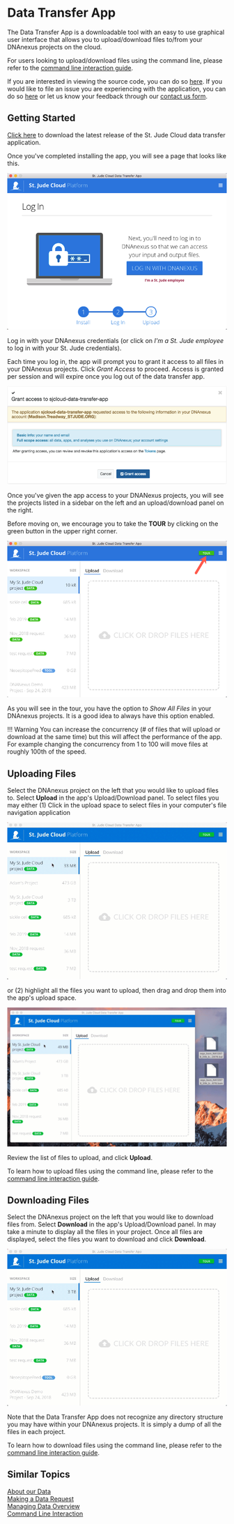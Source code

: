# Data Transfer App

The Data Transfer App is a downloadable tool with an easy to use graphical user interface that allows you to upload/download files to/from your DNAnexus projects on the cloud. 

For users looking to upload/download files using the command line, please refer to the [command line interaction guide](../analyzing-data/command-line.md).

If you are interested in viewing the source code, you can do so [here](https://github.com/stjude/sjcloud-data-transfer-app). If you
would like to file an issue you are experiencing with the application,
you can do so [here](https://github.com/stjude/sjcloud-data-transfer-app/issues) or let us know your feedback through our [contact us form](https://stjude.cloud/contact).

## Getting Started
[Click here](https://dta.stjude.cloud) to download the latest release of the
St. Jude Cloud data transfer application. 

Once you've completed installing the app, you will see a page that looks like this. 

![](../../../images/guides/data/dta-1.png)

Log in with your DNAnexus credentials (or click on *I'm a St. Jude employee* to log in with your St. Jude credentials). 

Each time you log in, the app will prompt you to grant it access to all files in your DNAnexus projects. Click *Grant Access* to proceed. Access is granted per session and will expire once you log out of the data transfer app.

![](../../../images/guides/data/dta-2.png)

Once you've given the app access to your DNANexus projects, you will see the projects listed in a sidebar on the left and an upload/download panel on the right.  

Before moving on, we encourage you to take the **TOUR** by clicking on the green button in the upper right corner.

![](../../../images/guides/data/dta-3.png)

As you will see in the tour, you have the option to *Show All Files* in your DNAnexus projects. It is a good idea to always have this option enabled.

!!! Warning
    You can increase the concurrency (# of files that will upload or download at the same time) but this will affect the performance of the app. For example changing the concurrency from 1 to 100 will move files at roughly 100th of the speed.


## Uploading Files
Select the DNAnexus project on the left that you would like to upload files to. Select **Upload** in the app's Upload/Download panel. To select files you may either (1) Click in the upload space to select files in your computer's file navigation application 

![](../../../images/guides/data/dta-upload-1.gif)

or (2) highlight all the files you want to upload, then drag and drop them into the app's upload space.

![](../../../images/guides/data/dta-upload-2.gif)

Review the list of files to upload, and click **Upload**.

To learn how to upload files using the command line, please refer to the [command line interaction guide](../analyzing-data/command-line.md#uploading-data).

## Downloading Files
Select the DNAnexus project on the left that you would like to download files from. Select **Download** in the app's Upload/Download panel. In may take a minute to display all the files in your project. Once all files are displayed, select the files you want to download and click **Download**.

![](../../../images/guides/data/dta-download.gif)

Note that the Data Transfer App does not recognize any directory structure you may have within your DNAnexus projects. It is simply a dump of all the files in each project. 

To learn how to download files using the command line, please refer to the [command line interaction guide](../analyzing-data/command-line.md#downloading-data).

## Similar Topics

[About our Data](../requesting-data/about-our-data.md)   
[Making a Data Request](../requesting-data/data-request.md)   
[Managing Data Overview](working-with-our-data.md)  
[Command Line Interaction](../analyzing-data/command-line.md)  